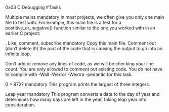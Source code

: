 0x03 C Debugging
#Tasks 

 Multiple mains
mandatory
In most projects, we often give you only one main file to test with. For example, this main file is a test for a postitive_or_negative() function similar to the one you worked with in an earlier C project:

. Like, comment, subscribe
mandatory
Copy this main file. Comment out (don’t delete it!) the part of the code that is causing the output to go into an infinite loop.

Don’t add or remove any lines of code, as we will be checking your line count. You are only allowed to comment out existing code.
You do not have to compile with -Wall -Werror -Wextra -pedantic for this task.

 0 > 972?
mandatory
This program prints the largest of three integers.

 Leap year
mandatory
This program converts a date to the day of year and determines how many days are left in the year, taking leap year into consideration.
